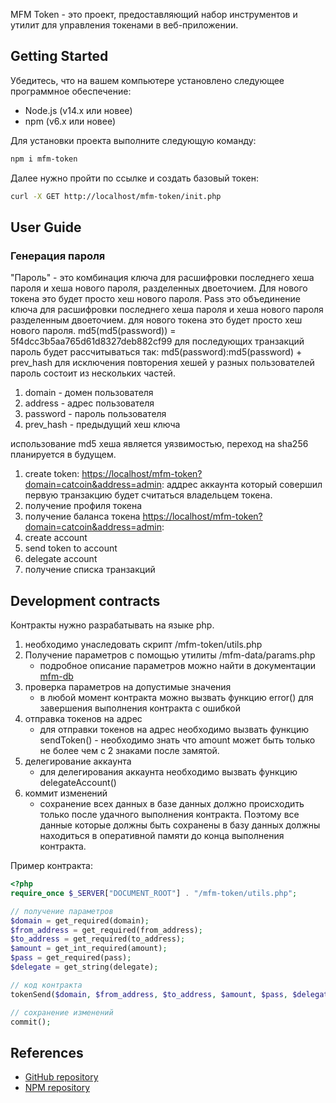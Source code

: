 MFM Token - это проект, предоставляющий набор инструментов и утилит для управления токенами в веб-приложении.

## Getting Started
Убедитесь, что на вашем компьютере установлено следующее программное обеспечение:

- Node.js (v14.x или новее)
- npm (v6.x или новее)

Для установки проекта выполните следующую команду:
```sh
npm i mfm-token
```
Далее нужно пройти по ссылке и создать базовый токен:
```sh
curl -X GET http://localhost/mfm-token/init.php
```

## User Guide

### Генерация пароля
"Пароль" - это комбинация ключа для расшифровки последнего хеша пароля и хеша нового пароля, разделенных двоеточием. Для нового токена это будет просто хеш нового пароля.
Pass это объединение ключа для расшифровки последнего хеша пароля и хеша нового пароля разделенным двоеточием.
для нового токена это будет просто хеш нового пароля.
md5(md5(password)) = 5f4dcc3b5aa765d61d8327deb882cf99
для последующих транзакций пароль будет рассчитываться так:
md5(password):md5(password) + prev_hash
для исключения повторения хешей у разных пользователей пароль состоит из нескольких частей.
1. domain - домен пользователя
2. address - адрес пользователя
3. password - пароль пользователя
4. prev_hash - предыдущий хеш ключа

использование md5 хеша является уязвимостью, переход на sha256 планируется в будущем.

1. create token:
[https://localhost/mfm-token?domain=catcoin&address=admin](https://localhost/mfm-token?domain=catcoin&address=admin):
    аддрес аккаунта который совершил первую транзакцию будет считаться владельцем токена.
2. получение профиля токена
3. получение баланса токена
[https://localhost/mfm-token?domain=catcoin&address=admin](https://localhost/mfm-token?domain=catcoin&address=admin):
4. create account
5. send token to account
6. delegate account
7. получение списка транзакций

## Development contracts
Контракты нужно разрабатывать на языке php.
1. необходимо унаследовать скрипт /mfm-token/utils.php
2. Получение параметров с помощью утилиты /mfm-data/params.php
    - подробное описание параметров можно найти в документации [mfm-db](https://github.com/mikefromminsk/mfm-db)
3. проверка параметров на допустимые значения
    - в любой момент контракта можно вызвать функцию error() для завершения выполнения контракта с ошибкой
4. отправка токенов на адрес
    - для отправки токенов на адрес необходимо вызвать функцию sendToken() - необходимо знать что amount может быть только не более чем с 2 знаками после замятой.
5. делегирование аккаунта
    - для делегирования аккаунта необходимо вызвать функцию delegateAccount()
6. коммит изменений
    - сохранение всех данных в базе данных должно происходить только после удачного выполнения контракта. Поэтому все данные которые должны быть сохранены в базу данных должны находиться в оперативной памяти до конца выполнения контракта.

Пример контракта:
```php
<?php
require_once $_SERVER["DOCUMENT_ROOT"] . "/mfm-token/utils.php";

// получение параметров
$domain = get_required(domain);
$from_address = get_required(from_address);
$to_address = get_required(to_address);
$amount = get_int_required(amount);
$pass = get_required(pass);
$delegate = get_string(delegate);

// код контракта
tokenSend($domain, $from_address, $to_address, $amount, $pass, $delegate);

// сохранение изменений
commit();
```

## References
- [GitHub repository](https://github.com/mikefromminsk/mfm-token)
- [NPM repository](https://www.npmjs.com/package/mfm-token)




